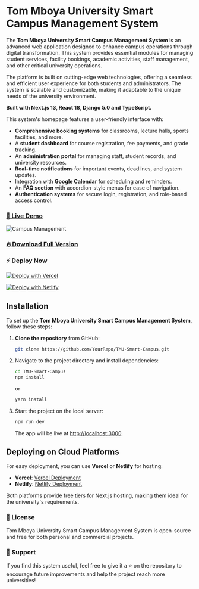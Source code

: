 # Tom Mboya University Smart Campus Management System

The **Tom Mboya University Smart Campus Management System** is an advanced web application designed to enhance campus operations through digital transformation. This system provides essential modules for managing student services, facility bookings, academic activities, staff management, and other critical university operations. 

The platform is built on cutting-edge web technologies, offering a seamless and efficient user experience for both students and administrators. The system is scalable and customizable, making it adaptable to the unique needs of the university environment. 

**Built with Next.js 13, React 18, Django 5.0 and TypeScript.**

This system's homepage features a user-friendly interface with:
- **Comprehensive booking systems** for classrooms, lecture halls, sports facilities, and more.
- A **student dashboard** for course registration, fee payments, and grade tracking.
- An **administration portal** for managing staff, student records, and university resources.
- **Real-time notifications** for important events, deadlines, and system updates.
- Integration with **Google Calendar** for scheduling and reminders.
- An **FAQ section** with accordion-style menus for ease of navigation.
- **Authentication systems** for secure login, registration, and role-based access control.

### [🚀 Live Demo](https://tmucampus.ac.ke/)

![Campus Management](https://tmu.ac.ke/images/tom-mboya-campus-management.png)

### [🔥 Download Full Version](https://tmu.ac.ke/download/tmu-smart-campus)



### ⚡ Deploy Now

[![Deploy with Vercel](https://vercel.com/button)](https://vercel.com/new/clone?repository-url=https%3A%2F%2Fgithub.com%2FYourRepo%2FTMU-Smart-Campus)

[![Deploy with Netlify](https://www.netlify.com/img/deploy/button.svg)](https://app.netlify.com/start/deploy?repository=https://github.com/YourRepo/TMU-Smart-Campus)

## Installation

To set up the **Tom Mboya University Smart Campus Management System**, follow these steps:

1. **Clone the repository** from GitHub:
    ```bash
    git clone https://github.com/YourRepo/TMU-Smart-Campus.git
    ```

2. Navigate to the project directory and install dependencies:
    ```bash
    cd TMU-Smart-Campus
    npm install
    ```
    or
    ```bash
    yarn install
    ```

3. Start the project on the local server:
    ```bash
    npm run dev
    ```
    The app will be live at [http://localhost:3000](http://localhost:3000).

## Deploying on Cloud Platforms

For easy deployment, you can use **Vercel** or **Netlify** for hosting:
- **Vercel**: [Vercel Deployment](https://vercel.com/)
- **Netlify**: [Netlify Deployment](https://netlify.com/)

Both platforms provide free tiers for Next.js hosting, making them ideal for the university's requirements.

### 📄 License
Tom Mboya University Smart Campus Management System is open-source and free for both personal and commercial projects.

### 💜 Support
If you find this system useful, feel free to give it a ⭐️ on the repository to encourage future improvements and help the project reach more universities!
